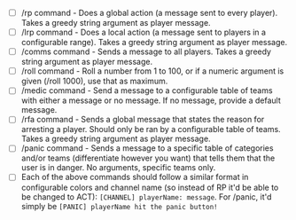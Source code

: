 - [ ] /rp command - Does a global action (a message sent to every player). Takes a greedy string argument as player message.
- [ ] /lrp command - Does a local action (a message sent to players in a configurable range). Takes a greedy string argument as player message.
- [ ] /comms command - Sends a message to all players. Takes a greedy string argument as player message.
- [ ] /roll command - Roll a number from 1 to 100, or if a numeric argument is given (/roll 1000), use that as maximum.
- [ ] /medic command - Send a message to a configurable table of teams with either a message or no message. If no message, provide a default message.
- [ ] /rfa command - Sends a global message that states the reason for arresting a player. Should only be ran by a configurable table of teams. Takes a greedy string argument as player message.
- [ ] /panic command - Sends a message to a specific table of categories and/or teams (differentiate however you want) that tells them that the user is in danger. No arguments, specific teams only.
- [ ] Each of the above commands should follow a similar format in configurable colors and channel name (so instead of RP it'd be able to be changed to ACT): ``[CHANNEL] playerName: message``. For /panic, it'd simply be ``[PANIC] playerName hit the panic button!``